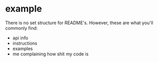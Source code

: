 # example

There is no set structure for README's. However, these are what you'll commonly find:

* api info
* instructions
* examples
* me complaining how shit my code is